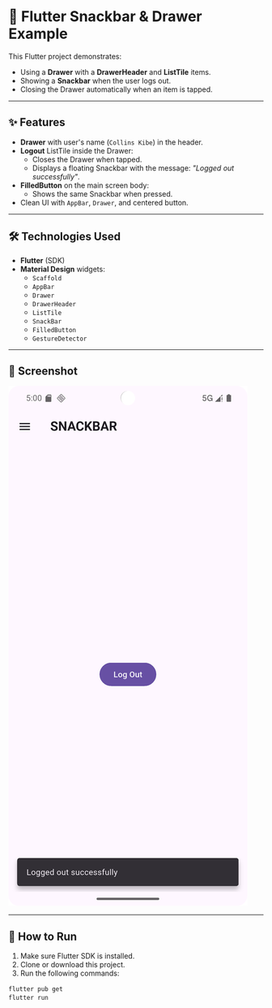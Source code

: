 # 📱 Flutter Snackbar & Drawer Example

This Flutter project demonstrates:
- Using a **Drawer** with a **DrawerHeader** and **ListTile** items.
- Showing a **Snackbar** when the user logs out.
- Closing the Drawer automatically when an item is tapped.

---

## ✨ Features
- **Drawer** with user's name (`Collins Kibe`) in the header.
- **Logout** ListTile inside the Drawer:
    - Closes the Drawer when tapped.
    - Displays a floating Snackbar with the message: _"Logged out successfully"_.
- **FilledButton** on the main screen body:
    - Shows the same Snackbar when pressed.
- Clean UI with `AppBar`, `Drawer`, and centered button.

---

## 🛠 Technologies Used
- **Flutter** (SDK)
- **Material Design** widgets:
    - `Scaffold`
    - `AppBar`
    - `Drawer`
    - `DrawerHeader`
    - `ListTile`
    - `SnackBar`
    - `FilledButton`
    - `GestureDetector`

---

## 📸 Screenshot

![App Screenshot](assets/images/img.png)

---

## 📂 How to Run
1. Make sure Flutter SDK is installed.
2. Clone or download this project.
3. Run the following commands:

```bash
flutter pub get
flutter run

